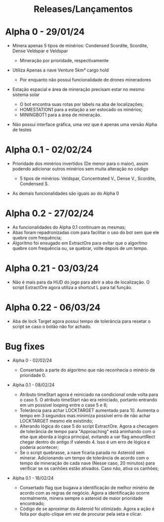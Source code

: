 <h1 align="center"> Releases/Lançamentos </h1>

# Alpha 0 - 29/01/24

* Minera apenas 5 tipos de minérios: Condensed Scordite, Scordite, Dense Veldspar e Veldspar
  - Mineração por prioridade, respectivamente

* Utiliza Apenas a nave Venture 5km³ cargo hold
    - Por enquanto não possui funcionalidade de drones mineradores

* Estação espacial e área de mineração precisam estar no mesmo sistema solar
    - O bot encontra suas rotas por labels na aba de localizações;
    - HOMESTATION1 para a estação a ser estocado os minérios;
    - MININGBOT1 para a área de mineração.

* Não possui interface gráfica, uma vez que é apenas uma versão Alpha de testes

# Alpha 0.1 - 02/02/24

  * Prioridade dos minérios invertidos (De menor para o maior), assim podendo adicionar outros minérios sem muita alteração no código
    - 5 tipos de minérios: Veldspar, Concentrated V., Dense V., Scordite, Condensed S.

  * As demais funcionalidades são iguais ao do Alpha 0

# Alpha 0.2 - 27/02/24
   - As funcionalidades do Alpha 0.1 continuam as mesmas;
   - Abas foram repadronizadas com para facilitar o uso do bot sem que ele quebre com frequência;
   - Algoritmo foi enxugado em ExtractOre para evitar que o algoritmo quebre com frequência ou, se quebrar, volte depois de um tempo.

# Alpha 0.21 - 03/03/24
  -  Não é mais para da HUD do jogo para abrir a aba de localização. O script ExtractOre agora utiliza a shortcut L para tal função.

# Alpha 0.22 - 06/03/24
  - Aba de lock Target agora possui tempo de tolerância para resetar o script se caso o botão não for achado.

# Bug fixes

* Alpha 0 - 02/02/24
   - Consertado a parte do algoritmo que não reconhecia o minério de prioridade 0.
 
* Alpha 0.1 - 08/02/24
   - Atributo timeStart agora é reiniciado na condicional onde volta para o caso 5. O atributo timeStart não era reiniciado, portanto entrando em um possível looping entre o case 5 e 6;
   - Tolerância para achar LOCKTARGET aumentado para 10. Aumenta o tempo em 3 segundos mas minimiza possível erro de não achar LOCKTARGET mesmo ele existindo;
   - Alterando lógica do case 5 do script ExtractOre. Agora a checagem de tolerância de tempo para "Approaching" está aninhando com o else que aborda a lógica principal, evitando a var flag amountRect chegar dentro do antigo if valendo 4. Isso é um erro de lógica e poderia acontecer;
   - Se o script quebrasse, a nave ficaria parada no Asteroid sem minerar. Adicionando um tempo de tolerância de acordo com o tempo de mineração de cada nave (Nesse caso, 20 minutos) para verificar se os canhões estão ativados. Caso não, ativa os canhões;

* Alpha 0.1 - 18/02/24
  - Consertado flag que bugava a identificação de melhor minério de acordo com as regras de negócio. Agora a identificação ocorre normalmente, minera sempre o asteroid de maior prioridade encontrado;
  - Código de se aproximar do Asteroid foi otimizado. Agora a ação é feita por duplo-clique em vez de procurar pela seta e clicar.
   

  
